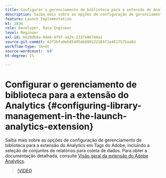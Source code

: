 ```yaml
---
title: Configurar o gerenciamento de biblioteca para a extensão do Analytics
description: Saiba mais sobre as opções de configuração de gerenciamento de biblioteca para a extensão do Analytics em Tags do Adobe. Este vídeo também aborda a seleção de conjuntos de relatórios para coleta de dados.
feature: Launch Implementation
kt: 2836
role: Developer, Data Engineer
level: Beginner
exl-id: be28db8a-0de6-4f9f-ae2e-2337e86740a1
source-git-commit: 63f2bfa9eb45495eb609122164f3a4617575aa8d
workflow-type: tm+mt
source-wordcount: '68'
ht-degree: 1%

---
```


# Configurar o gerenciamento de biblioteca para a extensão do Analytics {#configuring-library-management-in-the-launch-analytics-extension}

Saiba mais sobre as opções de configuração de gerenciamento de biblioteca para a extensão do Analytics em Tags do Adobe, incluindo a seleção de conjuntos de relatórios para coleta de dados.  Para obter a documentação detalhada, consulte [Visão geral da extensão do Adobe Analytics](https://experienceleague.adobe.com/docs/experience-platform/tags/extensions/client/analytics/overview.html?lang=pt-BR).

>[!VIDEO](https://video.tv.adobe.com/v/27092/?quality=12&learn=on)
